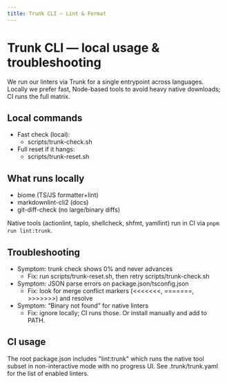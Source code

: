 ```yaml
---
title: Trunk CLI — Lint & Format
---
```


# Trunk CLI — local usage & troubleshooting

We run our linters via Trunk for a single entrypoint across languages. Locally we
prefer fast, Node-based tools to avoid heavy native downloads; CI runs the full
matrix.

## Local commands

- Fast check (local):
  - scripts/trunk-check.sh
- Full reset if it hangs:
  - scripts/trunk-reset.sh

## What runs locally

- biome (TS/JS formatter+lint)
- markdownlint-cli2 (docs)
- git-diff-check (no large/binary diffs)

Native tools (actionlint, taplo, shellcheck, shfmt, yamllint) run in CI via
`pnpm run lint:trunk`.

## Troubleshooting

- Symptom: trunk check shows 0% and never advances
  - Fix: run scripts/trunk-reset.sh, then retry scripts/trunk-check.sh
- Symptom: JSON parse errors on package.json/tsconfig.json
  - Fix: look for merge conflict markers (<<<<<<<, =======, >>>>>>>) and resolve
- Symptom: “Binary not found” for native linters
  - Fix: ignore locally; CI runs those. Or install manually and add to PATH.

## CI usage

The root package.json includes "lint:trunk" which runs the native tool subset in
non-interactive mode with no progress UI. See .trunk/trunk.yaml for the list of
enabled linters.
